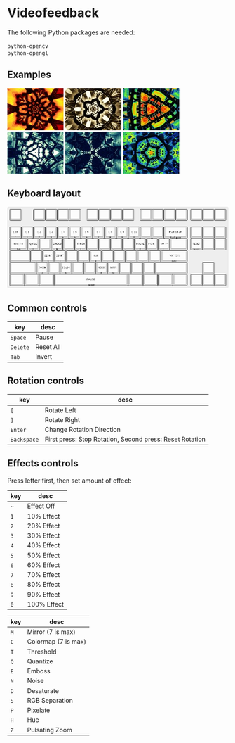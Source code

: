 Videofeedback
=============

The following Python packages are needed:

```
python-opencv
python-opengl
```

Examples
--------

![example1](examples/1.jpg) ![example2](examples/2.jpg) ![example3](examples/3.jpg) ![example4](examples/4.jpg) ![example5](examples/5.jpg) ![example6](examples/6.jpg)

Keyboard layout
---------------

![keyboard](keyboard-layout.png)

Common controls
----------------

| key | desc |
|-----|---------|
| `Space`  | Pause |
| `Delete` | Reset All |
| `Tab`    | Invert |

Rotation controls
-----------------

| key | desc |
|-----|---------|
| `[` | Rotate Left |
| `]` | Rotate Right |
| `Enter` | Change Rotation Direction |
| `Backspace` | First press: Stop Rotation, Second press: Reset Rotation |

Effects controls
----------------

Press letter first, then set amount of effect:

| key | desc |
|-----|---------|
| `~` | Effect Off |
| `1` | 10% Effect |
| `2` | 20% Effect |
| `3` | 30% Effect |
| `4` | 40% Effect |
| `5` | 50% Effect |
| `6` | 60% Effect |
| `7` | 70% Effect |
| `8` | 80% Effect |
| `9` | 90% Effect |
| `0` | 100% Effect |

| key | desc |
|-----|---------|
| `M` | Mirror (7 is max) |
| `C` | Colormap (7 is max) |
| `T` | Threshold |
| `Q` | Quantize |
| `E` | Emboss |
| `N` | Noise |
| `D` | Desaturate |
| `S` | RGB Separation |
| `P` | Pixelate |
| `H` | Hue |
| `Z` | Pulsating Zoom |
